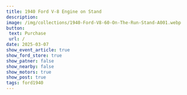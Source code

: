 ```yaml
---
title: 1940 Ford V-8 Engine on Stand
description: 
image: /img/collections/1940-Ford-V8-60-On-The-Run-Stand-A001.webp
button: 
 text: Purchase
 url: /
date: 2025-03-07
show_event_article: true
show_ford_store: true
show_patner: false
show_nearby: false
show_motors: true
show_post: true
tags: ford1940
---
```


